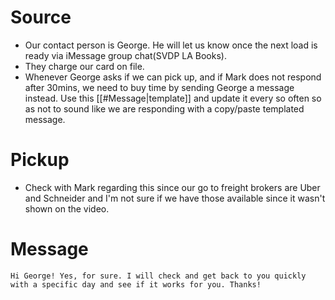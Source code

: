 # Source
- Our contact person is George. He will let us know once the next load is ready via iMessage group chat(SVDP LA Books).
- They charge our card on file.
- Whenever George asks if we can pick up, and if Mark does not respond after 30mins, we need to buy time by sending George a message instead. Use this [[#Message|template]] and update it every so often so as not to sound like we are responding with a copy/paste templated message.

# Pickup
- Check with Mark regarding this since our go to freight brokers are Uber and Schneider and I'm not sure if we have those available since it wasn't shown on the video.

# Message
```
Hi George! Yes, for sure. I will check and get back to you quickly with a specific day and see if it works for you. Thanks!
```